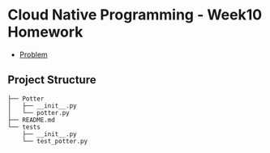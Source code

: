 # Cloud Native Programming - Week10 Homework

- [Problem](https://codingdojo.org/kata/Potter/)

## Project Structure
```
├── Potter
│   ├── __init__.py
│   └── potter.py
├── README.md
└── tests
    ├── __init__.py
    └── test_potter.py
```